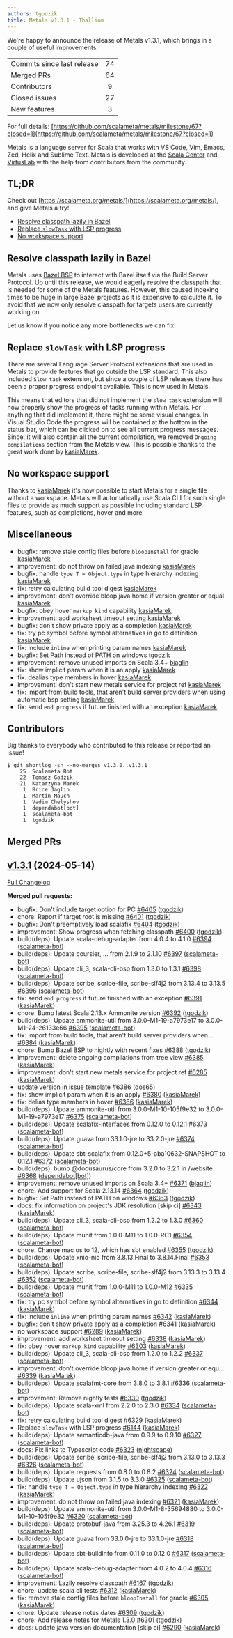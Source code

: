 ```yaml
---
authors: tgodzik
title: Metals v1.3.1 - Thallium
---
```


We're happy to announce the release of Metals v1.3.1, which brings in a couple
of useful improvements.

<table>
<tbody>
  <tr>
    <td>Commits since last release</td>
    <td align="center">74</td>
  </tr>
  <tr>
    <td>Merged PRs</td>
    <td align="center">64</td>
  </tr>
    <tr>
    <td>Contributors</td>
    <td align="center">9</td>
  </tr>
  <tr>
    <td>Closed issues</td>
    <td align="center">27</td>
  </tr>
  <tr>
    <td>New features</td>
    <td align="center">3</td>
  </tr>
</tbody>
</table>

For full details:
[https://github.com/scalameta/metals/milestone/67?closed=1](https://github.com/scalameta/metals/milestone/67?closed=1)

Metals is a language server for Scala that works with VS Code, Vim, Emacs, Zed,
Helix and Sublime Text. Metals is developed at the
[Scala Center](https://scala.epfl.ch/) and [VirtusLab](https://virtuslab.com)
with the help from contributors from the community.

## TL;DR

Check out [https://scalameta.org/metals/](https://scalameta.org/metals/), and
give Metals a try!

- [Resolve classpath lazily in Bazel](#resolve-classpath-lazily-in-bazel)
- [Replace `slowTask` with LSP progress](#replace-slowtask-with-lsp-progress)
- [No workspace support](#no-workspace-support)

## Resolve classpath lazily in Bazel

Metals uses [Bazel BSP](https://github.com/jetBrains/bazel-bsp/) to interact
with Bazel itself via the Build Server Protocol. Up until this release, we would
eagerly resolve the classpath that is needed for some of the Metals features.
However, this caused indexing times to be huge in large Bazel projects as it is
expensive to calculate it. To avoid that we now only resolve classpath for
targets users are currently working on.

Let us know if you notice any more bottlenecks we can fix!

## Replace `slowTask` with LSP progress

There are several Language Server Protocol extensions that are used in Metals to
provide features that go outside the LSP standard. This also included
`Slow task` extension, but since a couple of LSP releases there has been a
proper progress endpoint available. This is now used in Metals.

This means that editors that did not implement the `slow task` extension will
now properly show the progress of tasks running within Metals. For anything that
did implement it, there might be some visual changes. In Visual Studio Code the
progress will be contained at the bottom in the status bar, which can be clicked
on to see all current progress messages. Since, it will also contain all the
current compilation, we removed `Ongoing compilations` section from the Metals
view. This is possible thanks to the great work done by
[kasiaMarek](https://github.com/kasiaMarek).

## No workspace support

Thanks to [kasiaMarek](https://github.com/kasiaMarek) it's now possible to start
Metals for a single file without a workspace. Metals will automatically use
Scala CLI for such single files to provide as much support as possible including
standard LSP features, such as completions, hover and more.

## Miscellaneous

- bugfix: remove stale config files before `bloopInstall` for gradle
  [kasiaMarek](https://github.com/kasiaMarek)
- improvement: do not throw on failed java indexing
  [kasiaMarek](https://github.com/kasiaMarek)
- bugfix: handle `type T = Object.type` in type hierarchy indexing
  [kasiaMarek](https://github.com/kasiaMarek)
- fix: retry calculating build tool digest
  [kasiaMarek](https://github.com/kasiaMarek)
- improvement: don't override bloop java home if version greater or equal
  [kasiaMarek](https://github.com/kasiaMarek)
- bugfix: obey hover `markup kind` capability
  [kasiaMarek](https://github.com/kasiaMarek)
- improvement: add worksheet timeout setting
  [kasiaMarek](https://github.com/kasiaMarek)
- bugfix: don't show private apply as a completion
  [kasiaMarek](https://github.com/kasiaMarek)
- fix: try pc symbol before symbol alternatives in go to definition
  [kasiaMarek](https://github.com/kasiaMarek)
- fix: include `inline` when printing param names
  [kasiaMarek](https://github.com/kasiaMarek)
- bugfix: Set Path instead of PATH on windows
  [tgodzik](https://github.com/tgodzik)
- improvement: remove unused imports on Scala 3.4+
  [bjaglin](https://github.com/bjaglin)
- fix: show implicit param when it is an apply
  [kasiaMarek](https://github.com/kasiaMarek)
- fix: dealias type members in hover [kasiaMarek](https://github.com/kasiaMarek)
- improvement: don't start new metals service for project ref
  [kasiaMarek](https://github.com/kasiaMarek)
- fix: import from build tools, that aren't build server providers when using
  automatic bsp setting [kasiaMarek](https://github.com/kasiaMarek)
- fix: send `end progress` if future finished with an exception
  [kasiaMarek](https://github.com/kasiaMarek)

## Contributors

Big thanks to everybody who contributed to this release or reported an issue!

```
$ git shortlog -sn --no-merges v1.3.0..v1.3.1
    25	Scalameta Bot
    22	Tomasz Godzik
    21	Katarzyna Marek
     1	Brice Jaglin
     1	Martin Mauch
     1	Vadim Chelyshov
     1	dependabot[bot]
     1	scalameta-bot
     1	tgodzik
```

## Merged PRs

## [v1.3.1](https://github.com/scalameta/metals/tree/v1.3.1) (2024-05-14)

[Full Changelog](https://github.com/scalameta/metals/compare/v1.3.0...v1.3.1)

**Merged pull requests:**

- bugfix: Don't include target option for PC
  [\#6405](https://github.com/scalameta/metals/pull/6405)
  ([tgodzik](https://github.com/tgodzik))
- chore: Report if target root is missing
  [\#6401](https://github.com/scalameta/metals/pull/6401)
  ([tgodzik](https://github.com/tgodzik))
- bugfix: Don't preemptively load scalafix
  [\#6404](https://github.com/scalameta/metals/pull/6404)
  ([tgodzik](https://github.com/tgodzik))
- improvement: Show progress when fetching classpath
  [\#6400](https://github.com/scalameta/metals/pull/6400)
  ([tgodzik](https://github.com/tgodzik))
- build(deps): Update scala-debug-adapter from 4.0.4 to 4.1.0
  [\#6394](https://github.com/scalameta/metals/pull/6394)
  ([scalameta-bot](https://github.com/scalameta-bot))
- build(deps): Update coursier, ... from 2.1.9 to 2.1.10
  [\#6397](https://github.com/scalameta/metals/pull/6397)
  ([scalameta-bot](https://github.com/scalameta-bot))
- build(deps): Update cli_3, scala-cli-bsp from 1.3.0 to 1.3.1
  [\#6398](https://github.com/scalameta/metals/pull/6398)
  ([scalameta-bot](https://github.com/scalameta-bot))
- build(deps): Update scribe, scribe-file, scribe-slf4j2 from 3.13.4 to 3.13.5
  [\#6396](https://github.com/scalameta/metals/pull/6396)
  ([scalameta-bot](https://github.com/scalameta-bot))
- fix: send `end progress` if future finished with an exception
  [\#6391](https://github.com/scalameta/metals/pull/6391)
  ([kasiaMarek](https://github.com/kasiaMarek))
- chore: Bump latest Scala 2.13.x Ammonite version
  [\#6392](https://github.com/scalameta/metals/pull/6392)
  ([tgodzik](https://github.com/tgodzik))
- build(deps): Update ammonite-util from 3.0.0-M1-19-a7973e17 to
  3.0.0-M1-24-26133e66 [\#6395](https://github.com/scalameta/metals/pull/6395)
  ([scalameta-bot](https://github.com/scalameta-bot))
- fix: import from build tools, that aren't build server providers when…
  [\#6384](https://github.com/scalameta/metals/pull/6384)
  ([kasiaMarek](https://github.com/kasiaMarek))
- chore: Bump Bazel BSP to nightly with recent fixes
  [\#6388](https://github.com/scalameta/metals/pull/6388)
  ([tgodzik](https://github.com/tgodzik))
- improvement: delete ongoing compilations from tree view
  [\#6385](https://github.com/scalameta/metals/pull/6385)
  ([kasiaMarek](https://github.com/kasiaMarek))
- improvement: don't start new metals service for project ref
  [\#6285](https://github.com/scalameta/metals/pull/6285)
  ([kasiaMarek](https://github.com/kasiaMarek))
- update version in issue template
  [\#6386](https://github.com/scalameta/metals/pull/6386)
  ([dos65](https://github.com/dos65))
- fix: show implicit param when it is an apply
  [\#6380](https://github.com/scalameta/metals/pull/6380)
  ([kasiaMarek](https://github.com/kasiaMarek))
- fix: delias type members in hover
  [\#6366](https://github.com/scalameta/metals/pull/6366)
  ([kasiaMarek](https://github.com/kasiaMarek))
- build(deps): Update ammonite-util from 3.0.0-M1-10-105f9e32 to
  3.0.0-M1-19-a7973e17 [\#6375](https://github.com/scalameta/metals/pull/6375)
  ([scalameta-bot](https://github.com/scalameta-bot))
- build(deps): Update scalafix-interfaces from 0.12.0 to 0.12.1
  [\#6373](https://github.com/scalameta/metals/pull/6373)
  ([scalameta-bot](https://github.com/scalameta-bot))
- build(deps): Update guava from 33.1.0-jre to 33.2.0-jre
  [\#6374](https://github.com/scalameta/metals/pull/6374)
  ([scalameta-bot](https://github.com/scalameta-bot))
- build(deps): Update sbt-scalafix from 0.12.0+5-aba10632-SNAPSHOT to 0.12.1
  [\#6372](https://github.com/scalameta/metals/pull/6372)
  ([scalameta-bot](https://github.com/scalameta-bot))
- build(deps): bump @docusaurus/core from 3.2.0 to 3.2.1 in /website
  [\#6368](https://github.com/scalameta/metals/pull/6368)
  ([dependabot[bot]](https://github.com/dependabot[bot]))
- improvement: remove unused imports on Scala 3.4+
  [\#6371](https://github.com/scalameta/metals/pull/6371)
  ([bjaglin](https://github.com/bjaglin))
- chore: Add support for Scala 2.13.14
  [\#6364](https://github.com/scalameta/metals/pull/6364)
  ([tgodzik](https://github.com/tgodzik))
- bugfix: Set Path instead of PATH on windows
  [\#6363](https://github.com/scalameta/metals/pull/6363)
  ([tgodzik](https://github.com/tgodzik))
- docs: fix information on project's JDK resolution [skip ci]
  [\#6343](https://github.com/scalameta/metals/pull/6343)
  ([kasiaMarek](https://github.com/kasiaMarek))
- build(deps): Update cli_3, scala-cli-bsp from 1.2.2 to 1.3.0
  [\#6360](https://github.com/scalameta/metals/pull/6360)
  ([scalameta-bot](https://github.com/scalameta-bot))
- build(deps): Update munit from 1.0.0-M11 to 1.0.0-RC1
  [\#6354](https://github.com/scalameta/metals/pull/6354)
  ([scalameta-bot](https://github.com/scalameta-bot))
- chore: Change mac os to 12, which has sbt enabled
  [\#6355](https://github.com/scalameta/metals/pull/6355)
  ([tgodzik](https://github.com/tgodzik))
- build(deps): Update xnio-nio from 3.8.13.Final to 3.8.14.Final
  [\#6353](https://github.com/scalameta/metals/pull/6353)
  ([scalameta-bot](https://github.com/scalameta-bot))
- build(deps): Update scribe, scribe-file, scribe-slf4j2 from 3.13.3 to 3.13.4
  [\#6352](https://github.com/scalameta/metals/pull/6352)
  ([scalameta-bot](https://github.com/scalameta-bot))
- build(deps): Update munit from 1.0.0-M11 to 1.0.0-M12
  [\#6335](https://github.com/scalameta/metals/pull/6335)
  ([scalameta-bot](https://github.com/scalameta-bot))
- fix: try pc symbol before symbol alternatives in go to definition
  [\#6344](https://github.com/scalameta/metals/pull/6344)
  ([kasiaMarek](https://github.com/kasiaMarek))
- fix: include `inline` when printing param names
  [\#6342](https://github.com/scalameta/metals/pull/6342)
  ([kasiaMarek](https://github.com/kasiaMarek))
- bugfix: don't show private apply as a completion
  [\#6341](https://github.com/scalameta/metals/pull/6341)
  ([kasiaMarek](https://github.com/kasiaMarek))
- no workspace support [\#6289](https://github.com/scalameta/metals/pull/6289)
  ([kasiaMarek](https://github.com/kasiaMarek))
- improvement: add worksheet timeout setting
  [\#6338](https://github.com/scalameta/metals/pull/6338)
  ([kasiaMarek](https://github.com/kasiaMarek))
- fix: obey hover `markup kind` capability
  [\#6303](https://github.com/scalameta/metals/pull/6303)
  ([kasiaMarek](https://github.com/kasiaMarek))
- build(deps): Update cli_3, scala-cli-bsp from 1.2.0 to 1.2.2
  [\#6337](https://github.com/scalameta/metals/pull/6337)
  ([scalameta-bot](https://github.com/scalameta-bot))
- improvement: don't override bloop java home if version greater or equ…
  [\#6339](https://github.com/scalameta/metals/pull/6339)
  ([kasiaMarek](https://github.com/kasiaMarek))
- build(deps): Update scalafmt-core from 3.8.0 to 3.8.1
  [\#6336](https://github.com/scalameta/metals/pull/6336)
  ([scalameta-bot](https://github.com/scalameta-bot))
- improvement: Remove nightly tests
  [\#6330](https://github.com/scalameta/metals/pull/6330)
  ([tgodzik](https://github.com/tgodzik))
- build(deps): Update scala-xml from 2.2.0 to 2.3.0
  [\#6334](https://github.com/scalameta/metals/pull/6334)
  ([scalameta-bot](https://github.com/scalameta-bot))
- fix: retry calculating build tool digest
  [\#6329](https://github.com/scalameta/metals/pull/6329)
  ([kasiaMarek](https://github.com/kasiaMarek))
- Replace `slowTask` with LSP progress
  [\#6144](https://github.com/scalameta/metals/pull/6144)
  ([kasiaMarek](https://github.com/kasiaMarek))
- build(deps): Update semanticdb-java from 0.9.9 to 0.9.10
  [\#6327](https://github.com/scalameta/metals/pull/6327)
  ([scalameta-bot](https://github.com/scalameta-bot))
- docs: Fix links to Typescript code
  [\#6323](https://github.com/scalameta/metals/pull/6323)
  ([nightscape](https://github.com/nightscape))
- build(deps): Update scribe, scribe-file, scribe-slf4j2 from 3.13.0 to 3.13.3
  [\#6326](https://github.com/scalameta/metals/pull/6326)
  ([scalameta-bot](https://github.com/scalameta-bot))
- build(deps): Update requests from 0.8.0 to 0.8.2
  [\#6324](https://github.com/scalameta/metals/pull/6324)
  ([scalameta-bot](https://github.com/scalameta-bot))
- build(deps): Update ujson from 3.1.5 to 3.3.0
  [\#6325](https://github.com/scalameta/metals/pull/6325)
  ([scalameta-bot](https://github.com/scalameta-bot))
- fix: handle `type T = Object.type` in type hierarchy indexing
  [\#6322](https://github.com/scalameta/metals/pull/6322)
  ([kasiaMarek](https://github.com/kasiaMarek))
- improvement: do not throw on failed java indexing
  [\#6321](https://github.com/scalameta/metals/pull/6321)
  ([kasiaMarek](https://github.com/kasiaMarek))
- build(deps): Update ammonite-util from 3.0.0-M1-8-35694880 to
  3.0.0-M1-10-105f9e32 [\#6320](https://github.com/scalameta/metals/pull/6320)
  ([scalameta-bot](https://github.com/scalameta-bot))
- build(deps): Update protobuf-java from 3.25.3 to 4.26.1
  [\#6319](https://github.com/scalameta/metals/pull/6319)
  ([scalameta-bot](https://github.com/scalameta-bot))
- build(deps): Update guava from 33.0.0-jre to 33.1.0-jre
  [\#6318](https://github.com/scalameta/metals/pull/6318)
  ([scalameta-bot](https://github.com/scalameta-bot))
- build(deps): Update sbt-buildinfo from 0.11.0 to 0.12.0
  [\#6317](https://github.com/scalameta/metals/pull/6317)
  ([scalameta-bot](https://github.com/scalameta-bot))
- build(deps): Update scala-debug-adapter from 4.0.2 to 4.0.4
  [\#6316](https://github.com/scalameta/metals/pull/6316)
  ([scalameta-bot](https://github.com/scalameta-bot))
- improvement: Lazily resolve classpath
  [\#6167](https://github.com/scalameta/metals/pull/6167)
  ([tgodzik](https://github.com/tgodzik))
- chore: update scala cli tests
  [\#6312](https://github.com/scalameta/metals/pull/6312)
  ([kasiaMarek](https://github.com/kasiaMarek))
- fix: remove stale config files before `bloopInstall` for gradle
  [\#6305](https://github.com/scalameta/metals/pull/6305)
  ([kasiaMarek](https://github.com/kasiaMarek))
- chore: Update release notes dates
  [\#6309](https://github.com/scalameta/metals/pull/6309)
  ([tgodzik](https://github.com/tgodzik))
- chore: Add release notes for Metals 1.3.0
  [\#6301](https://github.com/scalameta/metals/pull/6301)
  ([tgodzik](https://github.com/tgodzik))
- docs: update java version documentation [skip ci]
  [\#6290](https://github.com/scalameta/metals/pull/6290)
  ([kasiaMarek](https://github.com/kasiaMarek))
